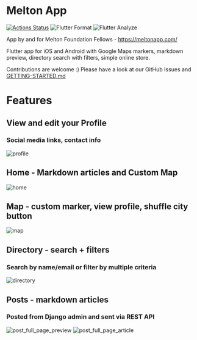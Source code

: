 # Melton App

[![Actions Status](https://github.com/melton-foundation/Melton-App-Client-Flutter/workflows/Flutter%20Test%20CI/badge.svg)](https://github.com/melton-foundation/Melton-App-Client-Flutter/actions)
![Flutter Format](https://github.com/melton-foundation/Melton-App-Client-Flutter/workflows/Flutter%20Format/badge.svg)
![Flutter Analyze](https://github.com/melton-foundation/Melton-App-Client-Flutter/workflows/Flutter%20Analyze/badge.svg)

App by and for Melton Foundation Fellows - https://meltonapp.com/

Flutter app for iOS and Android with Google Maps markers, markdown preview, directory search with filters, simple online store.

Contributions are welcome :)
Please have a look at our GitHub Issues and [GETTING-STARTED.md](docs/GETTING-STARTED.md)

# Features

## View and edit your Profile
### Social media links, contact info
![profile](docs/images/profile_1.png)

## Home - Markdown articles and Custom Map
![home](docs/images/home_1.png)


## Map - custom marker, view profile, shuffle city button
![map](docs/images/map_1.png)


## Directory - search + filters
### Search by name/email or filter by multiple criteria
![directory](docs/images/directory_1.png)

## Posts - markdown articles
### Posted from Django admin and sent via REST API
![post_full_page_preview](docs/images/post_1.png)
![post_full_page_article](docs/images/post_3.png)
